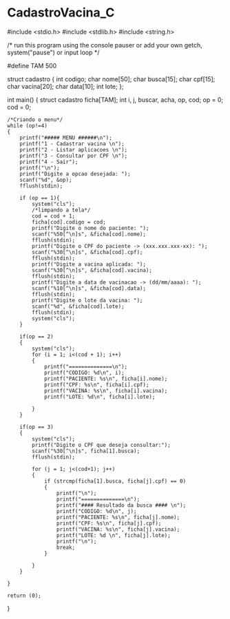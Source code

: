 # CadastroVacina_C


#include <stdio.h>
#include <stdlib.h>
#include <string.h>

/* run this program using the console pauser or add your own getch, system("pause") or input loop */

#define TAM 500

struct cadastro {
	int codigo;
	char nome[50];
	char busca[15];
	char cpf[15];
	char vacina[20];
	char data[10];
	int lote;
};

int main() 
{
	struct cadastro ficha[TAM];
	int i, j, buscar, acha, op, cod;
	op = 0;
	cod = 0;
	
	/*Criando o menu*/
	while (op!=4)
	{
		printf("##### MENU ######\n");
		printf("1 - Cadastrar vacina \n");
		printf("2 - Listar aplicacoes \n");
		printf("3 - Consultar por CPF \n");
		printf("4 - Sair");
		printf("\n");
		printf("Digite a opcao desejada: ");
		scanf("%d", &op);
		fflush(stdin);
		
		if (op == 1){
			system("cls");
			/*limpando a tela*/
			cod = cod + 1;
			ficha[cod].codigo = cod;
			printf("Digite o nome do paciente: ");
			scanf("%50[^\n]s", &ficha[cod].nome);
			fflush(stdin);
			printf("Digite o CPF do paciente -> (xxx.xxx.xxx-xx): ");
			scanf("%30[^\n]s", &ficha[cod].cpf);
			fflush(stdin);
			printf("Digite a vacina aplicada: ");
			scanf("%30[^\n]s", &ficha[cod].vacina);
			fflush(stdin);
			printf("Digite a data de vacinacao -> (dd/mm/aaaa): ");
			scanf("%10[^\n]s", &ficha[cod].data);
			fflush(stdin);
			printf("Digite o lote da vacina: ");
			scanf("%d", &ficha[cod].lote);
			fflush(stdin);
			system("cls");			
		}
			
		if(op == 2)
		{
			system("cls");
			for (i = 1; i<(cod + 1); i++)
			{
				printf("==============\n");
				printf("CODIGO: %d\n", i);
				printf("PACIENTE: %s\n", ficha[i].nome);
				printf("CPF: %s\n", ficha[i].cpf);
				printf("VACINA: %s\n", ficha[i].vacina);
				printf("LOTE: %d\n", ficha[i].lote);
			
			}
		}
		
		if(op == 3)
		{
			system("cls");
			printf("Digite o CPF que deseja consultar:");
			scanf("%30[^\n]s", ficha[1].busca);
			fflush(stdin);			
			
			for (j = 1; j<(cod+1); j++)
			{		
				if (strcmp(ficha[1].busca, ficha[j].cpf) == 0)
				{
					printf("\n");
					printf("==============\n");
					printf("#### Resultado da busca #### \n");
					printf("CODIGO: %d\n", j);
					printf("PACIENTE: %s\n", ficha[j].nome);
					printf("CPF: %s\n", ficha[j].cpf);
					printf("VACINA: %s\n", ficha[j].vacina);
					printf("LOTE: %d \n", ficha[j].lote);
					printf("\n");
					break;
				}				
		
			}
		}

	}
	
	return (0);
}
